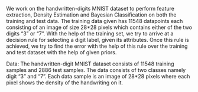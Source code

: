 We work on the handwritten-digits MNIST dataset to perform feature extraction, Density Estimation and Bayesian Classification on both the training and test data.
The training data given has 11548 datapoints each consisting of an image of size 28*28 pixels which contains either of the two digits “3” or “7”. With the help of the training set, we try to arrive at a decision rule for selecting a digit label, given its attributes. Once this rule is achieved, we try to find the error with the help of this rule over the training and test dataset with the help of given priors.

Data:
The handwritten-digit MNIST dataset consists of 11548 training samples and 2886 test samples. The data consists of two classes namely digit “3” and “7”. Each data sample is an image of 28*28 pixels where each pixel shows the density of the handwriting on it. 
